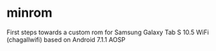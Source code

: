 # minrom
First steps towards a custom rom for Samsung Galaxy Tab S 10.5 WiFi (chagallwifi) based on Android 7.1.1 AOSP
